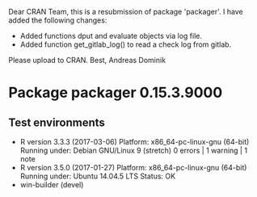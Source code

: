 Dear CRAN Team,
this is a resubmission of package 'packager'. I have added the following changes:

* Added functions dput and evaluate objects via log file.
* Added function get\_gitlab\_log() to read a check log from gitlab.

Please upload to CRAN.
Best, Andreas Dominik

# Package packager 0.15.3.9000
## Test  environments 
- R version 3.3.3 (2017-03-06)
    Platform: x86_64-pc-linux-gnu (64-bit)
    Running under: Debian GNU/Linux 9 (stretch)
    0 errors | 1 warning  | 1 note 
- R version 3.5.0 (2017-01-27)
    Platform: x86_64-pc-linux-gnu (64-bit)
    Running under: Ubuntu 14.04.5 LTS
    Status: OK
- win-builder (devel)
